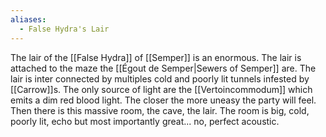 ```yaml
---
aliases:
  - False Hydra's Lair
---
```

 The lair of the [[False Hydra]] of [[Semper]] is an enormous. The lair is attached to the maze the [[Égout de Semper|Sewers of Semper]] are. The lair is inter connected by multiples cold and poorly lit tunnels infested by [[Carrow]]s. The only source of light are the [[Vertoincommodum]] which emits a dim red blood light. The closer the more uneasy the party will feel. Then there is this massive room, the cave, the lair. The room is big, cold, poorly lit, echo but most importantly great... no, perfect acoustic.